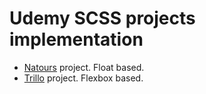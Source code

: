 # Udemy SCSS projects implementation

* [Natours](http://pavlov99.github.io/udemy-advanced-css-and-sass/natours/) project. Float based.
* [Trillo](http://pavlov99.github.io/udemy-advanced-css-and-sass/trillo/) project. Flexbox based.
